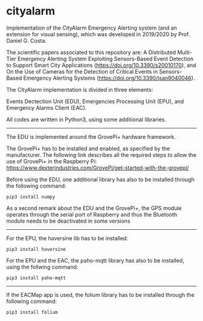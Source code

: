 # cityalarm
Implementation of the CityAlarm Emergency Alerting system (and an extension for visual sensing), which was developed in 2019/2020 by Prof. Daniel G. Costa.

The scientific papers associated to this repository are: A Distributed Multi-Tier Emergency Alerting System Exploiting Sensors-Based Event Detection to Support Smart City Applications (https://doi.org/10.3390/s20010170), and On the Use of Cameras for the Detection of Critical Events in Sensors-Based Emergency Alerting Systems (https://doi.org/10.3390/jsan9040046).

The CityAlarm implementation is divided in three elements:

Events Dectection Unit (EDU), Emergencies Processing Unit (EPU), and Emergency Alarms Client (EAC).

All codes are written in Python3, using some additional libraries.

*******************************************************************

The EDU is implemented around the GrovePi+ hardware framework.

The GrovePi+ has to be installed and enabled, as specified by the manufacturer. The following link describes all the required steps to allow the use of GrovePi+ in the Raspberry Pi: https://www.dexterindustries.com/GrovePi/get-started-with-the-grovepi/

Before using the EDU, one additional library has also to be installed through the following command:

```
pip3 install numpy
```

As a second remark about the EDU and the GrovePi+, the GPS module operates through the serial port of Raspberry and thus the Bluetooth module needs to be deactivated in some versions

*******************************************************************

For the EPU, the haversine lib has to be installed:

```
pip3 install haversine
```

For the EPU and the EAC, the paho-mqtt library has also to be installed, using the follwing command:

```
pip3 install paho-mqtt
```

*******************************************************************

If the EACMap app is used, the folium library has to be installed through the following command:

```
pip3 install folium
```
